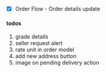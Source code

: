 
- [x] Order Flow - Order details update

#### todos
1. grade details
2. seller request alert 
3. rate unit in order model
4. add new address button
5. image on pending delivery action 